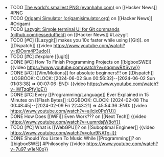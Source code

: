 - TODO [The world's smallest PNG (evanhahn.com)](https://news.ycombinator.com/item?id=39226549) on [[Hacker News]] #PNG
- TODO [Origami Simulator (origamisimulator.org)](https://news.ycombinator.com/item?id=39213454) on [[Hacker News]] #Origami
- TODO [Lazygit: Simple terminal UI for Git commands (github.com/jesseduffield)](https://news.ycombinator.com/item?id=36782018) on [[Hacker News]] #Lazygit
- TODO [#C] [[Lazygit]] makes you 10x faster while using [[Git]]. on [[Dispatch]]
  {{video https://www.youtube.com/watch?v=tDOxm4P3udo}}
- TODO [#C] #explore [[ugit]]
- DONE [#C] How To Finish Programming Projects on [[bigboxSWE]]
  {{video https://www.youtube.com/watch?v=nqqmwRXSvrw}}
- DONE [#C] [[Vim/Motions]] for absolute beginners!!! on [[Dispatch]]
  :LOGBOOK:
  CLOCK: [2024-06-02 Sun 00:56:32]--[2024-06-02 Sun 01:03:38] =>  00:07:06
  :END:
  {{video https://www.youtube.com/watch?v=lWTzqPfy1gE}}
- DONE [#C] Every [[Programming/Language]] Ever Explained in 15 Minutes on [[Flash Bytes]]
  :LOGBOOK:
  CLOCK: [2024-02-08 Thu 00:48:45]--[2024-02-09 Fri 22:43:21] => 45:54:36
  :END:
  {{video https://www.youtube.com/watch?v=ajIcjx0PeYU}}
- DONE How Does [[WiFi]] Even Work??? on [[Next Tech]]
  {{video https://www.youtube.com/watch?v=uumrdsjW8oY}}
- TODO [#C] What is [[WebGPU]]? on [[Suboptimal Engineer]]
  {{video https://www.youtube.com/watch?v=oIur9NATg-I}}
- DONE Should You Listen To Music While [[Programming]]? on [[bigboxSWE]] #Philosophy
  {{video https://www.youtube.com/watch?v=7u97_w1eN0o}}